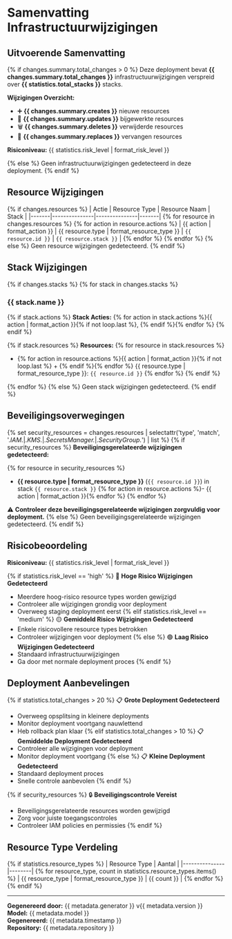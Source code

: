 # Samenvatting Infrastructuurwijzigingen

## Uitvoerende Samenvatting
{% if changes.summary.total_changes > 0 %}
Deze deployment bevat **{{ changes.summary.total_changes }}** infrastructuurwijzigingen verspreid over **{{ statistics.total_stacks }}** stacks.

**Wijzigingen Overzicht:**
- ➕ **{{ changes.summary.creates }}** nieuwe resources
- 🔄 **{{ changes.summary.updates }}** bijgewerkte resources
- 🗑️ **{{ changes.summary.deletes }}** verwijderde resources
- 🔄 **{{ changes.summary.replaces }}** vervangen resources

**Risiconiveau:** {{ statistics.risk_level | format_risk_level }}

{% else %}
Geen infrastructuurwijzigingen gedetecteerd in deze deployment.
{% endif %}

## Resource Wijzigingen

{% if changes.resources %}
| Actie | Resource Type | Resource Naam | Stack |
|-------|---------------|---------------|-------|
{% for resource in changes.resources %}
{% for action in resource.actions %}
| {{ action | format_action }} | {{ resource.type | format_resource_type }} | `{{ resource.id }}` | `{{ resource.stack }}` |
{% endfor %}
{% endfor %}
{% else %}
Geen resource wijzigingen gedetecteerd.
{% endif %}

## Stack Wijzigingen

{% if changes.stacks %}
{% for stack in changes.stacks %}
### {{ stack.name }}
{% if stack.actions %}
**Stack Acties:** {% for action in stack.actions %}{{ action | format_action }}{% if not loop.last %}, {% endif %}{% endfor %}
{% endif %}

{% if stack.resources %}
**Resources:**
{% for resource in stack.resources %}
- {% for action in resource.actions %}{{ action | format_action }}{% if not loop.last %} + {% endif %}{% endfor %} {{ resource.type | format_resource_type }}: `{{ resource.id }}`
{% endfor %}
{% endif %}

{% endfor %}
{% else %}
Geen stack wijzigingen gedetecteerd.
{% endif %}

## Beveiligingsoverwegingen

{% set security_resources = changes.resources | selectattr('type', 'match', '.*IAM.*|.*KMS.*|.*SecretsManager.*|.*SecurityGroup.*') | list %}
{% if security_resources %}
**Beveiligingsgerelateerde wijzigingen gedetecteerd:**

{% for resource in security_resources %}
- **{{ resource.type | format_resource_type }}** (`{{ resource.id }}`) in stack `{{ resource.stack }}`
  {% for action in resource.actions %}- {{ action | format_action }}{% endfor %}
{% endfor %}

⚠️ **Controleer deze beveiligingsgerelateerde wijzigingen zorgvuldig voor deployment.**
{% else %}
Geen beveiligingsgerelateerde wijzigingen gedetecteerd.
{% endif %}

## Risicobeoordeling

**Risiconiveau:** {{ statistics.risk_level | format_risk_level }}

{% if statistics.risk_level == 'high' %}
🔴 **Hoge Risico Wijzigingen Gedetecteerd**
- Meerdere hoog-risico resource types worden gewijzigd
- Controleer alle wijzigingen grondig voor deployment
- Overweeg staging deployment eerst
{% elif statistics.risk_level == 'medium' %}
🟡 **Gemiddeld Risico Wijzigingen Gedetecteerd**
- Enkele risicovollere resource types betrokken
- Controleer wijzigingen voor deployment
{% else %}
🟢 **Laag Risico Wijzigingen Gedetecteerd**
- Standaard infrastructuurwijzigingen
- Ga door met normale deployment proces
{% endif %}

## Deployment Aanbevelingen

{% if statistics.total_changes > 20 %}
📋 **Grote Deployment Gedetecteerd**
- Overweeg opsplitsing in kleinere deployments
- Monitor deployment voortgang nauwlettend
- Heb rollback plan klaar
{% elif statistics.total_changes > 10 %}
📋 **Gemiddelde Deployment Gedetecteerd**
- Controleer alle wijzigingen voor deployment
- Monitor deployment voortgang
{% else %}
📋 **Kleine Deployment Gedetecteerd**
- Standaard deployment proces
- Snelle controle aanbevolen
{% endif %}

{% if security_resources %}
🔒 **Beveiligingscontrole Vereist**
- Beveiligingsgerelateerde resources worden gewijzigd
- Zorg voor juiste toegangscontroles
- Controleer IAM policies en permissies
{% endif %}

## Resource Type Verdeling

{% if statistics.resource_types %}
| Resource Type | Aantal |
|---------------|--------|
{% for resource_type, count in statistics.resource_types.items() %}
| {{ resource_type | format_resource_type }} | {{ count }} |
{% endfor %}
{% endif %}

---

**Gegenereerd door:** {{ metadata.generator }} v{{ metadata.version }}  
**Model:** {{ metadata.model }}  
**Gegenereerd:** {{ metadata.timestamp }}  
**Repository:** {{ metadata.repository }} 